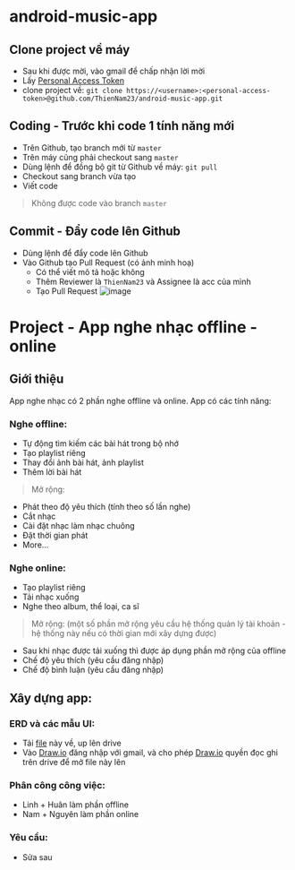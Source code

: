 # android-music-app
## Clone project về máy
- Sau khi được mời, vào gmail để chấp nhận lời mời
- Lấy [Personal Access Token](https://docs.github.com/en/github/authenticating-to-github/keeping-your-account-and-data-secure/creating-a-personal-access-token)
- clone project về: `git clone https://<username>:<personal-access-token>@github.com/ThienNam23/android-music-app.git`

## Coding - Trước khi code 1 tính năng mới
- Trên Github, tạo branch mới từ `master`
- Trên máy cũng phải checkout sang `master`
- Dùng lệnh để đồng bộ git từ Github về máy: `git pull`
- Checkout sang branch vừa tạo
- Viết code
> Không được code vào branch `master`

## Commit - Đẩy code lên Github
- Dùng lệnh để đẩy code lên Github
- Vào Github tạo Pull Request (có ảnh minh hoạ)
	- Có thể viết mô tả hoặc không
	- Thêm Reviewer là `ThienNam23` và Assignee là acc của mình
	- Tạo Pull Request
![image](https://user-images.githubusercontent.com/57934392/133895470-e5ba18f8-0ea5-470e-8b4f-dd82b96eb150.png)

# Project - App nghe nhạc offline - online

## Giới thiệu
App nghe nhạc có 2 phần nghe offline và online. App có các tính năng:

### Nghe offline:
- Tự động tìm kiếm các bài hát trong bộ nhớ
- Tạo playlist riêng
- Thay đổi ảnh bài hát, ảnh playlist
- Thêm lời bài hát
> Mở rộng:
- Phát theo độ yêu thích (tính theo số lần nghe)
- Cắt nhạc 
- Cài đặt nhạc làm nhạc chuông
- Đặt thời gian phát
- More...

### Nghe online:
- Tạo playlist riêng
- Tải nhạc xuống
- Nghe theo album, thể loại, ca sĩ
> Mở rộng: (một số phần mở rộng yêu cầu hệ thống quản lý tài khoản - hệ thống này nếu có thời gian mới xây dựng được)
- Sau khi nhạc được tải xuống thì được áp dụng phần mở rộng của offline
- Chế độ yêu thích (yêu cầu đăng nhập)
- Chế độ bình luận (yêu cầu đăng nhập)

## Xây dựng app:
### ERD và các mẫu UI:
- Tải [file](https://drive.google.com/file/d/1Wj4lWKbS2HyE98klMUWq-Q9F-ntVWGdi/view?usp=sharing) này về, up lên drive
- Vào [Draw.io](https://draw.io) đăng nhập với gmail, và cho phép [Draw.io](https://draw.io) quyền đọc ghi trên drive để mở file này lên

### Phân công công việc:
- Linh + Huân làm phần offline
- Nam + Nguyên làm phần online
### Yêu cầu:
- Sửa sau